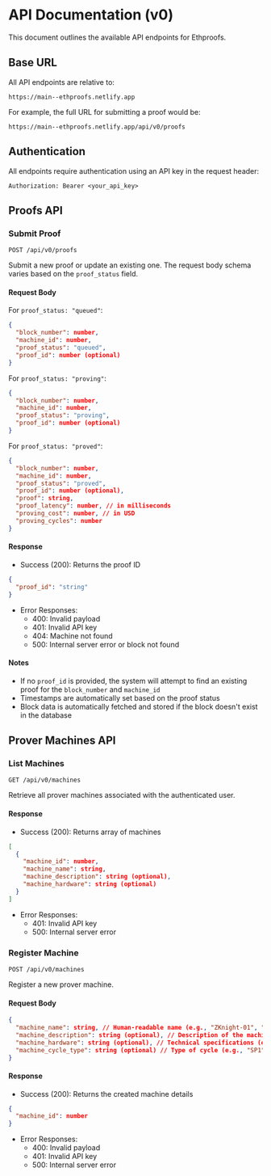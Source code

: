 # API Documentation (v0)

This document outlines the available API endpoints for Ethproofs.

## Base URL

All API endpoints are relative to:

```
https://main--ethproofs.netlify.app
```

For example, the full URL for submitting a proof would be:

```
https://main--ethproofs.netlify.app/api/v0/proofs
```

## Authentication

All endpoints require authentication using an API key in the request header:

```http
Authorization: Bearer <your_api_key>
```

## Proofs API

### Submit Proof

`POST /api/v0/proofs`

Submit a new proof or update an existing one. The request body schema varies based on the `proof_status` field.

#### Request Body

For `proof_status: "queued"`:

```json
{
  "block_number": number,
  "machine_id": number,
  "proof_status": "queued",
  "proof_id": number (optional)
}
```

For `proof_status: "proving"`:

```json
{
  "block_number": number,
  "machine_id": number,
  "proof_status": "proving",
  "proof_id": number (optional)
}
```

For `proof_status: "proved"`:

```json
{
  "block_number": number,
  "machine_id": number,
  "proof_status": "proved",
  "proof_id": number (optional),
  "proof": string,
  "proof_latency": number, // in milliseconds
  "proving_cost": number, // in USD
  "proving_cycles": number
}
```

#### Response

- Success (200): Returns the proof ID

```json
{
  "proof_id": "string"
}
```

- Error Responses:
  - 400: Invalid payload
  - 401: Invalid API key
  - 404: Machine not found
  - 500: Internal server error or block not found

#### Notes

- If no `proof_id` is provided, the system will attempt to find an existing proof for the `block_number` and `machine_id`
- Timestamps are automatically set based on the proof status
- Block data is automatically fetched and stored if the block doesn't exist in the database

## Prover Machines API

### List Machines

`GET /api/v0/machines`

Retrieve all prover machines associated with the authenticated user.

#### Response

- Success (200): Returns array of machines

```json
[
  {
    "machine_id": number,
    "machine_name": string,
    "machine_description": string (optional),
    "machine_hardware": string (optional)
  }
]
```

- Error Responses:
  - 401: Invalid API key
  - 500: Internal server error

### Register Machine

`POST /api/v0/machines`

Register a new prover machine.

#### Request Body

```json
{
  "machine_name": string, // Human-readable name (e.g., "ZKnight-01", "SNARK-Sentinel")
  "machine_description": string (optional), // Description of the machine (e.g., "Primary RISC-V prover")
  "machine_hardware": string (optional), // Technical specifications (e.g., "RISC-V Prover", "STARK-to-SNARK Prover")
  "machine_cycle_type": string (optional) // Type of cycle (e.g., "SP1")
}
```

#### Response

- Success (200): Returns the created machine details

```json
{
  "machine_id": number
}
```

- Error Responses:
  - 400: Invalid payload
  - 401: Invalid API key
  - 500: Internal server error
